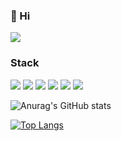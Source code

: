 <!--
**KyoungYoung/KyoungYoung** is a ✨ _special_ ✨ repository because its `README.md` (this file) appears on your GitHub profile.

Here are some ideas to get you started:

- 🔭 I’m currently working on ...
- 🌱 I’m currently learning ...
- 👯 I’m looking to collaborate on ...
- 🤔 I’m looking for help with ...
- 💬 Ask me about ...
- 📫 How to reach me: ...
- 😄 Pronouns: ...
- ⚡ Fun fact: ...
-->
### 👏 Hi
<a href="https://pongo.tistory.com/" target="_blank"><img src="https://img.shields.io/badge/Tistory-Blog-ffffff?style=plastic&logo=Tistory&logoColor=000000"/></a>
### Stack
<img src="https://img.shields.io/badge/JAVA-ADD8E6?style=for-the-badge&logo=JAVA&logoColor=white">
<img src="https://img.shields.io/badge/MySQL-4479A1?style=for-the-badge&logo=MySQL&logoColor=000000">
<img src="https://img.shields.io/badge/JPA-DCDCDC?style=for-the-badge&logo=JPA&logoColor=white">
<img src="https://img.shields.io/badge/Spring Boot-ADFF2F?style=for-the-badge&logo=Spring Boot&logoColor=#6DB33F">
<img src="https://img.shields.io/badge/Spring-ADFF2F?style=for-the-badge&logo=Spring&logoColor=#6DB33F">
<img src="https://img.shields.io/badge/IntelliJ IDEA-7B68EE?style=for-the-badge&logo=IntelliJ IDEA&logoColor=000000">

<!-- https://img.shields.io/static/v1?label=<LABEL>&message=<MESSAGE>&color=<COLOR> -->

![Anurag's GitHub stats](https://github-readme-stats.vercel.app/api?username=KyoungYoung&show_icons=true&theme=solarized-light)
<!-- [![Top Langs](https://github-readme-stats.vercel.app/api/top-langs/?username=KyoungYoung&layout=compact)](https://github.com/anuraghazra/github-readme-stats) -->
[![Top Langs](https://github-readme-stats.vercel.app/api/top-langs/?username=KyoungYoung&hide_progress=true)](https://github.com/anuraghazra/github-readme-stats)
